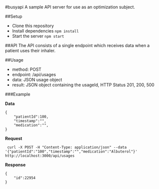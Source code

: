 #busyapi
A sample API server for use as an optimization subject.

##Setup
*  Clone this repository
*  Install dependencies `npm install`
*  Start the server `npm start`

##API
The API consists of a single endpoint which receives data when a patient uses their inhaler.

##Usage
*  method: POST
*  endpoint: /api/usages
*  data: JSON usage object
*  result: JSON object containing the usageId, HTTP Status 201, 200, 500

###Example

**Data**
````
{
    "patientId":100,
    "timestamp":"",
    "medication":"",
}
````

**Request**

     curl -X POST -H "Content-Type: application/json" --data '{"patientId":"100","timestamp":"","medication":"Albuterol"}' http://localhost:3000/api/usages

**Response**
````
{
    "id":22954
}
````
